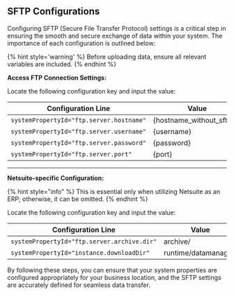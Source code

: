 ## SFTP Configurations

Configuring SFTP (Secure File Transfer Protocol) settings is a critical step in ensuring the smooth and secure exchange of data within your system. The importance of each configuration is outlined below:

{% hint style='warning' %}
Before uploading data, ensure all relevant variables are included.
{% endhint %}

**Access FTP Connection Settings:**

Locate the following configuration key and input the value: 
   
| Configuration Line                           | Value                            |
|----------------------------------------------|----------------------------------|
| `systemPropertyId="ftp.server.hostname"`     | {hostname_without_sftp://}       |
| `systemPropertyId="ftp.server.username"`     | {username}                       |
| `systemPropertyId="ftp.server.password"`     | {password}                       |
| `systemPropertyId="ftp.server.port"`         | {port}                           |


---

**Netsuite-specific Configuration:**
   
{% hint style="info" %}
This is essential only when utilizing Netsuite as an ERP; otherwise, it can be omitted.
{% endhint %}

Locate the following configuration key and input the value: 

| Configuration Line                             | Value                           |
|------------------------------------------------|---------------------------------|
| `systemPropertyId="ftp.server.archive.dir"`     | archive/                        |
| `systemPropertyId="instance.downloadDir"`       | runtime/datamanager/            |

By following these steps, you can ensure that your system properties are configured appropriately for your business location, and the SFTP settings are accurately defined for seamless data transfer.
